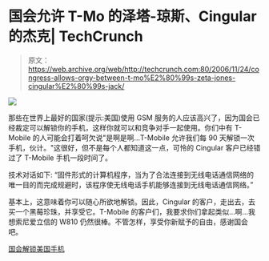 # 国会允许 T-Mo 的泽塔-琼斯、Cingular 的杰克| TechCrunch

> 原文：<https://web.archive.org/web/http://techcrunch.com:80/2006/11/24/congress-allows-orgy-between-t-mo%E2%80%99s-zeta-jones-cingular%E2%80%99s-jack/>

![](img/8c148b64dcdedf20266581b586857a12.png)

那些在世界上最好的国家(提示:美国)使用 GSM 服务的人应该高兴了，因为国会已经裁定可以解锁你的手机，这样你就可以和竞争对手一起使用。你们中有 T-Mobile 的人可能会打着呵欠说"是啊是啊…T-Mobile 允许我们每 90 天解锁一次手机，伙计。"这很好，但不是每个人都知道这一点，可怜的 Cingular 客户已经错过了 T-Mobile 手机一段时间了。

技术对话如下:
“固件形式的计算机程序，当为了合法连接到无线电话通信网络的唯一目的而完成规避时，该程序使无线电话手机能够连接到无线电话通信网络。”

基本上，这意味着你可以随心所欲地解锁。因此，Cingular 的客户，走出去，去买一个黑莓珍珠，并享受它。T-Mobile 的客户们，我要求你们拿起类似…啊…我想索尼爱立信的 W810 仍然很棒。不管怎样，享受你新赋予的自由，感谢国会吧。

[国会解锁美国手机](https://web.archive.org/web/20150629153702/http://www.theregister.co.uk/2006/11/23/congress_dmca_cellphones_censorware/)